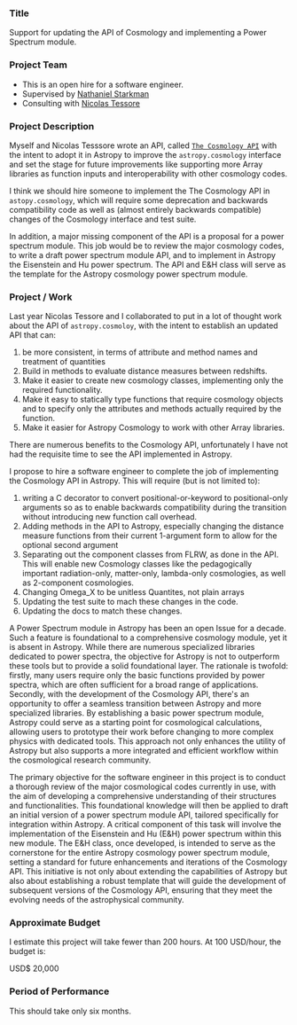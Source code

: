 ### Title
Support for updating the API of Cosmology and implementing a Power Spectrum module.

### Project Team

- This is an open hire for a software engineer. 
- Supervised by [Nathaniel Starkman](https://github.com/nstarman)
- Consulting with [Nicolas Tessore](https://www.ucl.ac.uk/astrophysics/people/dr-nicolas-tessore)

### Project Description

Myself and Nicolas Tesssore wrote an API, called [`The Cosmology API`](https://cosmology.readthedocs.io/projects/api/en/latest/) with the intent to adopt it in Astropy to improve the `astropy.cosmology` interface and set the stage for future improvements like supporting more Array libraries as function inputs and interoperability with other cosmology codes.

I think we should hire someone to implement the The Cosmology API in `astopy.cosmology`, which will require some deprecation and backwards compatibility code as well as (almost entirely backwards compatible) changes of the Cosmology interface and test suite.

In addition, a major missing component of the API is a proposal for a power spectrum module. This job would be to review the major cosmology codes, to write a draft power spectrum module API, and to implement in Astropy the Eisenstein and Hu power spectrum. The API and E&H class will serve as the template for the Astropy cosmology power spectrum module.


### Project / Work

Last year Nicolas Tessore and I collaborated to put in a lot of thought work about the API of `astropy.cosmoloy`, with the intent to establish an updated API that can:
1. be more consistent, in terms of attribute and method names and treatment of quantities
2. Build in methods to evaluate distance measures between redshifts.
3. Make it easier to create new cosmology classes, implementing only the required functionality.
4. Make it easy to statically type functions that require cosmology objects and to specify only the attributes and methods actually required by the function.
5. Make it easier for Astropy Cosmology to work with other Array libraries.

There are numerous benefits to the Cosmology API, unfortunately I have not had the requisite time to see the API implemented in Astropy.

I propose to hire a software engineer to complete the job of implementing the Cosmology API in Astropy. This will require (but is not limited to):
1. writing a C decorator to convert positional-or-keyword to positional-only arguments so as to enable backwards compatibility during the transition without introducing new function call overhead.
2. Adding methods in the API to Astropy, especially changing the distance measure functions from their current 1-argument form to allow for the optional second argument
3. Separating out the component classes from FLRW, as done in the API. This will enable new Cosmology classes like the pedagogically important radiation-only, matter-only, lambda-only cosmologies, as well as 2-component cosmologies.
4. Changing Omega_X to be unitless Quantites, not plain arrays
6. Updating the test suite to mach these changes in the code.
7. Updating the docs to match these changes.


A Power Spectrum module in Astropy has been an open Issue for a decade. Such a feature is foundational to a comprehensive cosmology module, yet it is absent in Astropy. While there are numerous specialized libraries dedicated to power spectra, the objective for Astropy is not to outperform these tools but to provide a solid foundational layer. The rationale is twofold: firstly, many users require only the basic functions provided by power spectra, which are often sufficient for a broad range of applications. Secondly, with the development of the Cosmology API, there's an opportunity to offer a seamless transition between Astropy and more specialized libraries. By establishing a basic power spectrum module, Astropy could serve as a starting point for cosmological calculations, allowing users to prototype their work before changing to more complex physics with dedicated tools. This approach not only enhances the utility of Astropy but also supports a more integrated and efficient workflow within the cosmological research community.

The primary objective for the software engineer in this project is to conduct a thorough review of the major cosmological codes currently in use, with the aim of developing a comprehensive understanding of their structures and functionalities. This foundational knowledge will then be applied to draft an initial version of a power spectrum module API, tailored specifically for integration within Astropy. A critical component of this task will involve the implementation of the Eisenstein and Hu (E&H) power spectrum within this new module. The E&H class, once developed, is intended to serve as the cornerstone for the entire Astropy cosmology power spectrum module, setting a standard for future enhancements and iterations of the Cosmology API. This initiative is not only about extending the capabilities of Astropy but also about establishing a robust template that will guide the development of subsequent versions of the Cosmology API, ensuring that they meet the evolving needs of the astrophysical community.


### Approximate Budget

I estimate this project will take fewer than 200 hours. At 100 USD/hour, the budget is:

USD$ 20,000


### Period of Performance

This should take only six months.